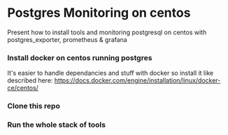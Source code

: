 # Postgres Monitoring on centos
Present how to install tools and monitoring postgresql on centos with postgres_exporter, prometheus &amp; grafana

### Install docker on centos running postgres
It's easier to handle dependancies and stuff with docker so install it like described here:
https://docs.docker.com/engine/installation/linux/docker-ce/centos/

### Clone this repo

### Run the whole stack of tools
